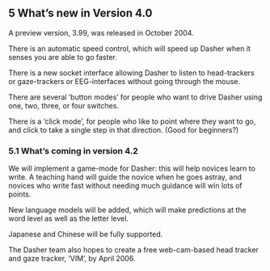 ## 5 What’s new in Version 4.0

A preview version, 3.99, was released in October 2004.

There is an automatic speed control, which will speed up Dasher when it senses you are able
to go faster.

There is a new socket interface allowing Dasher to listen to head-trackers or gaze-trackers or
EEG-interfaces without going through the mouse.

There are several ‘button modes’ for people who want to drive Dasher using one, two, three,
or four switches.

There is a ‘click mode’, for people who like to point where they want to go, and click to take
a single step in that direction. (Good for beginners?)

### 5.1 What’s coming in version 4.2

We will implement a game-mode for Dasher: this will help novices learn to write. A teaching hand will guide the novice when he goes astray, and novices who write fast without needing much guidance will win lots of points.

New language models will be added, which will make predictions at the word level as well as the letter level.

Japanese and Chinese will be fully supported.

The Dasher team also hopes to create a free web-cam-based head tracker and gaze tracker, ‘VIM’, by April 2006.
